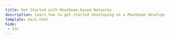 ```yaml
---
title: Get Started with Moonbeam-based Networks
description: Learn how to get started developing on a Moonbeam development node, the Moonbase Alpha TestNet, Moonriver, Moonbeam, or Boba Layer 2.
template: main.html
hide: 
 - toc
---
```


<h1 class='subsection-title'></h1>
<div class='subsection-wrapper'></div>